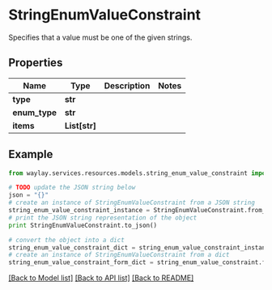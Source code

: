 # StringEnumValueConstraint

Specifies that a value must be one of the given strings.

## Properties

Name | Type | Description | Notes
------------ | ------------- | ------------- | -------------
**type** | **str** |  | 
**enum_type** | **str** |  | 
**items** | **List[str]** |  | 

## Example

```python
from waylay.services.resources.models.string_enum_value_constraint import StringEnumValueConstraint

# TODO update the JSON string below
json = "{}"
# create an instance of StringEnumValueConstraint from a JSON string
string_enum_value_constraint_instance = StringEnumValueConstraint.from_json(json)
# print the JSON string representation of the object
print StringEnumValueConstraint.to_json()

# convert the object into a dict
string_enum_value_constraint_dict = string_enum_value_constraint_instance.to_dict()
# create an instance of StringEnumValueConstraint from a dict
string_enum_value_constraint_form_dict = string_enum_value_constraint.from_dict(string_enum_value_constraint_dict)
```
[[Back to Model list]](../README.md#documentation-for-models) [[Back to API list]](../README.md#documentation-for-api-endpoints) [[Back to README]](../README.md)


